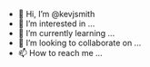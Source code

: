 - 👋 Hi, I’m @kevjsmith
- 👀 I’m interested in ...
- 🌱 I’m currently learning ...
- 💞️ I’m looking to collaborate on ...
- 📫 How to reach me ...

<!---
kevjsmith/kevjsmith is a ✨ special ✨ repository because its `README.md` (this file) appears on your GitHub profile.
You can click the Preview link to take a look at your changes.
--->
